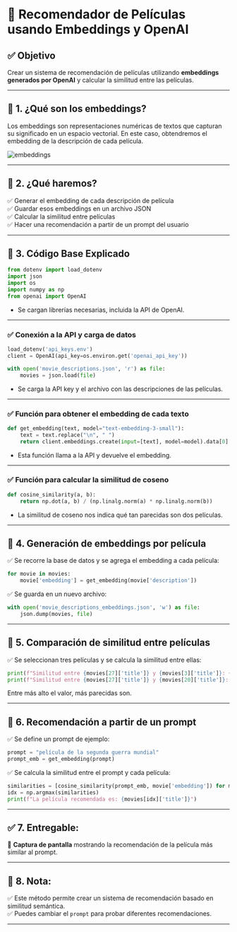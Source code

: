# 🎯 Recomendador de Películas usando Embeddings y OpenAI

## ✅ Objetivo
Crear un sistema de recomendación de películas utilizando **embeddings generados por OpenAI** y calcular la similitud entre las películas.

---

## 📌 1. ¿Qué son los embeddings?
Los embeddings son representaciones numéricas de textos que capturan su significado en un espacio vectorial. En este caso, obtendremos el embedding de la descripción de cada película.

![embeddings](imgs/sr1.svg)

---

## 📌 2. ¿Qué haremos?
✅ Generar el embedding de cada descripción de película  
✅ Guardar esos embeddings en un archivo JSON  
✅ Calcular la similitud entre películas  
✅ Hacer una recomendación a partir de un prompt del usuario

---

## 📌 3. Código Base Explicado
```python
from dotenv import load_dotenv
import json
import os
import numpy as np
from openai import OpenAI
```
- Se cargan librerías necesarias, incluida la API de OpenAI.

---

### ✅ Conexión a la API y carga de datos
```python
load_dotenv('api_keys.env')
client = OpenAI(api_key=os.environ.get('openai_api_key'))

with open('movie_descriptions.json', 'r') as file:
    movies = json.load(file)
```
- Se carga la API key y el archivo con las descripciones de las películas.

---

### ✅ Función para obtener el embedding de cada texto
```python
def get_embedding(text, model="text-embedding-3-small"):
    text = text.replace("\n", " ")
    return client.embeddings.create(input=[text], model=model).data[0].embedding
```
- Esta función llama a la API y devuelve el embedding.

---

### ✅ Función para calcular la similitud de coseno
```python
def cosine_similarity(a, b):
    return np.dot(a, b) / (np.linalg.norm(a) * np.linalg.norm(b))
```
- La similitud de coseno nos indica qué tan parecidas son dos películas.

---

## 📌 4. Generación de embeddings por película
✅ Se recorre la base de datos y se agrega el embedding a cada película:
```python
for movie in movies:
    movie['embedding'] = get_embedding(movie['description'])
```

✅ Se guarda en un nuevo archivo:
```python
with open('movie_descriptions_embeddings.json', 'w') as file:
    json.dump(movies, file)
```

---

## 📌 5. Comparación de similitud entre películas
✅ Se seleccionan tres películas y se calcula la similitud entre ellas:
```python
print(f"Similitud entre {movies[27]['title']} y {movies[3]['title']}: {cosine_similarity(movies[27]['embedding'], movies[3]['embedding'])}")
print(f"Similitud entre {movies[27]['title']} y {movies[20]['title']}: {cosine_similarity(movies[27]['embedding'], movies[20]['embedding'])}")
```
Entre más alto el valor, más parecidas son.

---

## 📌 6. Recomendación a partir de un prompt
✅ Se define un prompt de ejemplo:
```python
prompt = "película de la segunda guerra mundial"
prompt_emb = get_embedding(prompt)
```

✅ Se calcula la similitud entre el prompt y cada película:
```python
similarities = [cosine_similarity(prompt_emb, movie['embedding']) for movie in movies]
idx = np.argmax(similarities)
print(f"La película recomendada es: {movies[idx]['title']}")
```

---

## ✅ 7. Entregable:
📸 **Captura de pantalla** mostrando la recomendación de la película más similar al prompt.  

---

## 📌 8. Nota:
✅ Este método permite crear un sistema de recomendación basado en similitud semántica.  
✅ Puedes cambiar el `prompt` para probar diferentes recomendaciones.

---
